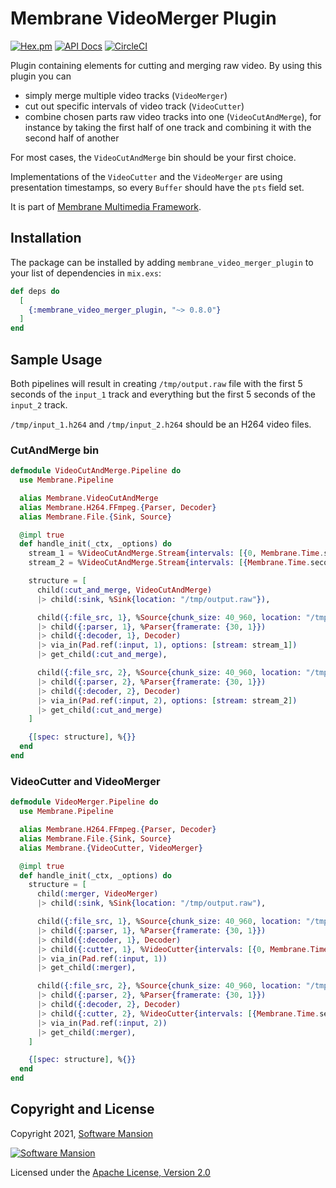 # Membrane VideoMerger Plugin

[![Hex.pm](https://img.shields.io/hexpm/v/membrane_video_merger_plugin.svg)](https://hex.pm/packages/membrane_video_merger_plugin)
[![API Docs](https://img.shields.io/badge/api-docs-yellow.svg?style=flat)](https://hexdocs.pm/membrane_video_merger_plugin)
[![CircleCI](https://circleci.com/gh/membraneframework/membrane_video_merger_plugin.svg?style=svg)](https://circleci.com/gh/membraneframework/membrane_video_merger_plugin)

Plugin containing elements for cutting and merging raw video. By using this plugin you can
  - simply merge multiple video tracks (`VideoMerger`)
  - cut out specific intervals of video track (`VideoCutter`)
  - combine chosen parts raw video tracks into one (`VideoCutAndMerge`), for instance by taking 
  the first half of one track and combining it with the second half of another

For most cases, the `VideoCutAndMerge` bin should be your first choice. 

Implementations of the `VideoCutter` and the `VideoMerger` are using presentation timestamps,
so every `Buffer` should have the `pts` field set.

It is part of [Membrane Multimedia Framework](https://membraneframework.org).

## Installation

The package can be installed by adding `membrane_video_merger_plugin` to your list of dependencies in `mix.exs`:

```elixir
def deps do
  [
	{:membrane_video_merger_plugin, "~> 0.8.0"}
  ]
end
```

## Sample Usage

Both pipelines will result in creating `/tmp/output.raw` file with the first 5 seconds of the 
`input_1` track and everything but the first 5 seconds of the `input_2` track.

`/tmp/input_1.h264` and `/tmp/input_2.h264` should be an H264 video files.

### CutAndMerge bin

```elixir
defmodule VideoCutAndMerge.Pipeline do
  use Membrane.Pipeline

  alias Membrane.VideoCutAndMerge
  alias Membrane.H264.FFmpeg.{Parser, Decoder}
  alias Membrane.File.{Sink, Source}

  @impl true
  def handle_init(_ctx, _options) do
    stream_1 = %VideoCutAndMerge.Stream{intervals: [{0, Membrane.Time.seconds(5)}]}
    stream_2 = %VideoCutAndMerge.Stream{intervals: [{Membrane.Time.seconds(5), :infinity}]}

    structure = [
      child(:cut_and_merge, VideoCutAndMerge)
      |> child(:sink, %Sink{location: "/tmp/output.raw"}),

      child({:file_src, 1}, %Source{chunk_size: 40_960, location: "/tmp/input_1.h264"})
      |> child({:parser, 1}, %Parser{framerate: {30, 1}})
      |> child({:decoder, 1}, Decoder)
      |> via_in(Pad.ref(:input, 1), options: [stream: stream_1])
      |> get_child(:cut_and_merge),

      child({:file_src, 2}, %Source{chunk_size: 40_960, location: "/tmp/input_2.h264"})
      |> child({:parser, 2}, %Parser{framerate: {30, 1}})
      |> child({:decoder, 2}, Decoder)
      |> via_in(Pad.ref(:input, 2), options: [stream: stream_2])
      |> get_child(:cut_and_merge)
    ]

    {[spec: structure], %{}}
  end
end
```

### VideoCutter and VideoMerger

```elixir
defmodule VideoMerger.Pipeline do
  use Membrane.Pipeline

  alias Membrane.H264.FFmpeg.{Parser, Decoder}
  alias Membrane.File.{Sink, Source}
  alias Membrane.{VideoCutter, VideoMerger}

  @impl true
  def handle_init(_ctx, _options) do
    structure = [
      child(:merger, VideoMerger)
      |> child(:sink, %Sink{location: "/tmp/output.raw"),

      child({:file_src, 1}, %Source{chunk_size: 40_960, location: "/tmp/input_1.h264"})
      |> child({:parser, 1}, %Parser{framerate: {30, 1}})
      |> child({:decoder, 1}, Decoder)
      |> child({:cutter, 1}, %VideoCutter{intervals: [{0, Membrane.Time.seconds(5)}]})
      |> via_in(Pad.ref(:input, 1))
      |> get_child(:merger),

      child({:file_src, 2}, %Source{chunk_size: 40_960, location: "/tmp/input_2.h264"})
      |> child({:parser, 2}, %Parser{framerate: {30, 1}})
      |> child({:decoder, 2}, Decoder)
      |> child({:cutter, 2}, %VideoCutter{intervals: [{Membrane.Time.seconds(5), :infinity}]})
      |> via_in(Pad.ref(:input, 2))
      |> get_child(:merger),
    ]

    {[spec: structure], %{}}
  end
end
```

## Copyright and License

Copyright 2021, [Software Mansion](https://swmansion.com/?utm_source=git&utm_medium=readme&utm_campaign=membrane_video_merger_plugin)

[![Software Mansion](https://logo.swmansion.com/logo?color=white&variant=desktop&width=200&tag=membrane-github)](https://swmansion.com/?utm_source=git&utm_medium=readme&utm_campaign=membrane_video_merger_plugin)

Licensed under the [Apache License, Version 2.0](LICENSE)
